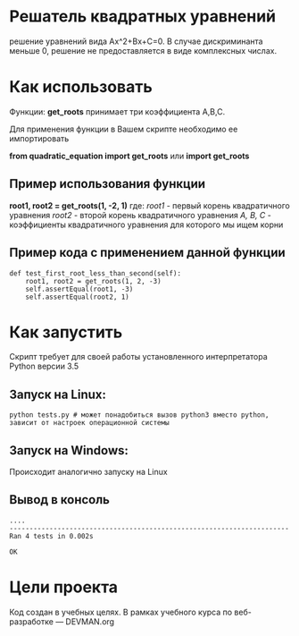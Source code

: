# Решатель квадратных уравнений
решение уравнений вида Ax^2+Bx+C=0. В случае дискриминанта меньше 0, решение не предоставляется в виде комплексных числах.

# Как использовать
Функции:  **get_roots** принимает три коэффициента A,B,C.

Для применения функции в Вашем скрипте необходимо ее импортировать

**from quadratic_equation import get_roots** или **import get_roots**

## Пример использования функции
**root1, root2 = get_roots(1, -2, 1)**
где:
_root1_ - первый корень квадратичного уравнения
_root2_ - второй корень квадратичного уравнения
_A, B, C_ - коэффициенты квадратичного уравнения для которого мы ищем корни

## Пример кода с применением данной функции
```
def test_first_root_less_than_second(self):
    root1, root2 = get_roots(1, 2, -3)
    self.assertEqual(root1, -3)
    self.assertEqual(root2, 1)
```
 
# Как запустить
Скрипт требует для своей работы установленного интерпретатора Python версии 3.5

## Запуск на Linux:
```
python tests.py # может понадобиться вызов python3 вместо python, зависит от настроек операционной системы
```
## Запуск на Windows:

Происходит аналогично запуску на Linux

## Вывод в консоль
```
....
----------------------------------------------------------------------
Ran 4 tests in 0.002s

OK
```
# Цели проекта
Код создан в учебных целях. В рамках учебного курса по веб-разработке ― DEVMAN.org
